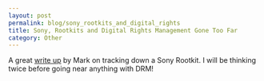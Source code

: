 ```yaml
---
layout: post
permalink: blog/sony_rootkits_and_digital_rights
title: Sony, Rootkits and Digital Rights Management Gone Too Far
category: Other
---
```


<p>
A great <a href="http://www.sysinternals.com/blog/2005/10/sony-rootkits-and-digital-rights.html">write up</a> by Mark on tracking down a Sony Rootkit. I will be thinking twice before going near anything with DRM!

</p>

